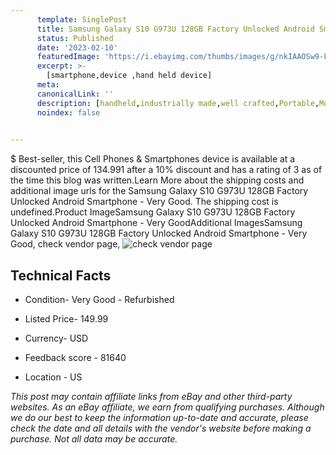 ```yaml
---
      template: SinglePost
      title: Samsung Galaxy S10 G973U 128GB Factory Unlocked Android Smartphone - Very Good
      status: Published
      date: '2023-02-10'
      featuredImage: 'https://i.ebayimg.com/thumbs/images/g/nkIAAOSw9-FhntbD/s-l225.jpg'
      excerpt: >-
        [smartphone,device ,hand held device]
      meta:
      canonicalLink: ''
      description: [handheld,industrially made,well crafted,Portable,Mobile,Compact,Convenient,Lightweight,Maneuverable,Man-portable,Miniature,Carriable,Hand-held,Light,Holdable,Transportable,Mobile device,Pocket-sized,On-the-go,Wireless,Cordless,Compact size,Convenient size, smartphone,device ,hand held device]
      noindex: false

        
---
```

$
    Best-seller, this Cell Phones & Smartphones device is available at a discounted price of 134.991 after a 10% discount and has a rating of 3 as of the time this blog was written.Learn More about the shipping costs and additional image urls for the Samsung Galaxy S10 G973U 128GB Factory Unlocked Android Smartphone - Very Good. The shipping cost is undefined.Product ImageSamsung Galaxy S10 G973U 128GB Factory Unlocked Android Smartphone - Very GoodAdditional ImagesSamsung Galaxy S10 G973U 128GB Factory Unlocked Android Smartphone - Very Good, check vendor page, ![check vendor page](https://origin-galleryplus.ebayimg.com/ws/web/254449547850_2_0_1/225x225.jpg,https://origin-galleryplus.ebayimg.com/ws/web/254449547850_3_0_1/225x225.jpg,https://origin-galleryplus.ebayimg.com/ws/web/254449547850_4_0_1/225x225.jpg,https://origin-galleryplus.ebayimg.com/ws/web/254449547850_5_0_1/225x225.jpg)
    
    

 ## Technical Facts 



     
      

 - Condition- Very Good - Refurbished 


      

 - Listed Price- 149.99 


      

 - Currency- USD 


      

 - Feedback score - 81640 


      

 - Location - US 


      
      

 *_This post may contain affiliate links from eBay and other third-party websites. As an eBay affiliate, we earn from qualifying purchases. Although we do our best to keep the information up-to-date and accurate, please check the date and all details with the vendor's website before making a purchase. Not all data may be accurate._*



    
    
    
    
    